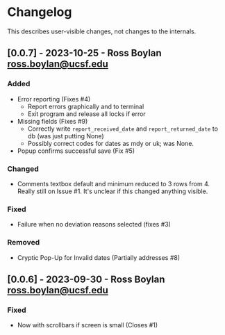# Changelog

This describes user-visible changes, not changes to the internals.


## [0.0.7] - 2023-10-25 - Ross Boylan <ross.boylan@ucsf.edu>

### Added

- Error reporting (Fixes #4)
  - Report errors graphically and to terminal
  - Exit program and release all locks if error
- Missing fields (Fixes #9)
  - Correctly write `report_received_date` and `report_returned_date` to db (was just putting None)
  - Possibly correct codes for dates as mdy or uk; was None.
- Popup confirms successful save (Fix #5)
 
### Changed

- Comments textbox default and minimum reduced to 3 rows from 4.  Really still on Issue #1.  It's unclear if this changed anything visible.

### Fixed

- Failure when no deviation reasons selected (fixes #3)

### Removed

- Cryptic Pop-Up for Invalid dates (Partially addresses #8)


## [0.0.6] - 2023-09-30 - Ross Boylan <ross.boylan@ucsf.edu>

### Fixed

- Now with scrollbars if screen is small (Closes #1)
